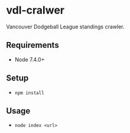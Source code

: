 # vdl-cralwer
Vancouver Dodgeball League standings crawler.

## Requirements

* Node 7.4.0+

## Setup

* `npm install`

## Usage
* `node index <url>`
